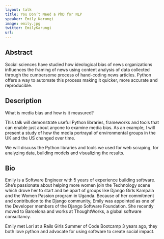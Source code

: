 ```yaml
---
layout: talk
title: You Don’t Need a PhD for NLP
speaker: Emily Karungi
image: emily.jpg
twitter: EmilyKarungi
url: 
---
```


## Abstract
Social sciences have studied how ideological bias of news organizations influences the framing of news using content analysis of data collected through the cumbersome process of hand-coding news articles. Python offers a way to automate this process making it quicker, more accurate and reproducible.

## Description
What is media bias and how is it measured? 

This talk will demonstrate useful Python libraries, frameworks and tools that can enable just about anyone to examine media bias. As an example, I will present a study of how the media portrayal of environmental groups in the UK and the US changed over time.

We will discuss the Python libraries and tools we used for web scraping, for analyzing data, building models and visualizing the results.

## Bio
Emily is a Software Engineer with 5 years of experience building software. She’s passionate about helping more women join the Technology scene which drove her to start and be apart of groups like Django Girls Kampala and the Women Passion program in Uganda. Because of her commitment and contribution to the Django community, Emily was appointed as one of the Developer members of the Django Software Foundation. She recently moved to Barcelona and works at ThoughtWorks, a global software consultancy. 

Emily met Lori at a Rails Girls Summer of Code Bootcamp 3 years ago, they both love python and advocate for using software to create social impact.
